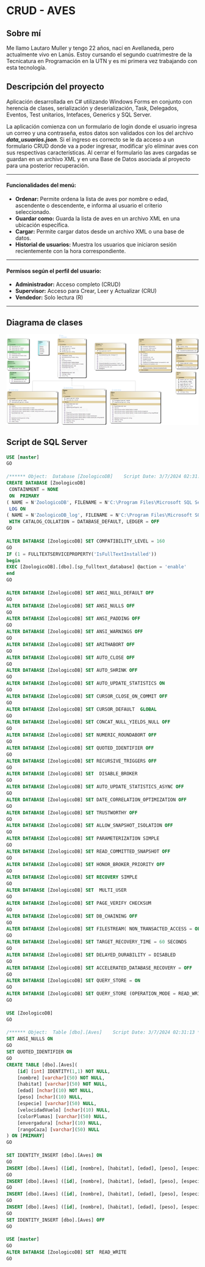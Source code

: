# CRUD - AVES


## Sobre mí

Me llamo Lautaro Muller y tengo 22 años, nací en Avellaneda, pero actualmente vivo en Lanús. Estoy cursando el segundo cuatrimestre de la Tecnicatura en Programación en la UTN y es mi primera vez trabajando con esta tecnología.


## Descripción del proyecto

Aplicación desarrollada en C# utilizando Windows Forms en conjunto con herencia de clases, serialización y deserialización, Task, Delegados, Eventos, Test unitarios, Intefaces, Generics y SQL Server.

La aplicación comienza con un formulario de login donde el usuario ingresa un correo y una contraseña, estos datos son validados con los del archivo ___data_usuarios.json___. Si el ingreso es correcto se le da acceso a un formulario CRUD donde va a poder ingresar, modificar y/o eliminar aves con sus respectivas características. Al cerrar el formulario las aves cargadas se guardan en un archivo XML y en una Base de Datos asociada al proyecto para una posterior recuperación.


****

#### Funcionalidades del menú:
- **Ordenar:** Permite ordena la lista de aves por nombre o edad, ascendente o descendente, e informa al usuario el criterio seleccionado.    
- **Guardar como:** Guarda la lista de aves en un archivo XML en una ubicación específica.     
- **Cargar:** Permite cargar datos desde un archivo XML o una base de datos.     
- **Historial de usuarios:** Muestra los usuarios que iniciaron sesión recientemente con la hora correspondiente.     

****

#### Permisos según el perfil del usuario:
- **Administrador:** Acceso completo (CRUD)     
- **Supervisor:** Acceso para Crear, Leer y Actualizar (CRU)     
- **Vendedor:** Solo lectura (R)     

****

## Diagrama de clases
![Diagrama de Clases](ClassDiagram1.png)



## Script de SQL Server
```sql
USE [master]
GO

/****** Object:  Database [ZoologicoDB]    Script Date: 3/7/2024 02:31:12 ******/
CREATE DATABASE [ZoologicoDB]
 CONTAINMENT = NONE
 ON  PRIMARY 
( NAME = N'ZoologicoDB', FILENAME = N'C:\Program Files\Microsoft SQL Server\MSSQL16.SQLEXPRESS\MSSQL\DATA\ZoologicoDB.mdf' , SIZE = 8192KB , MAXSIZE = UNLIMITED, FILEGROWTH = 65536KB )
 LOG ON 
( NAME = N'ZoologicoDB_log', FILENAME = N'C:\Program Files\Microsoft SQL Server\MSSQL16.SQLEXPRESS\MSSQL\DATA\ZoologicoDB_log.ldf' , SIZE = 8192KB , MAXSIZE = 2048GB , FILEGROWTH = 65536KB )
 WITH CATALOG_COLLATION = DATABASE_DEFAULT, LEDGER = OFF
GO

ALTER DATABASE [ZoologicoDB] SET COMPATIBILITY_LEVEL = 160
GO
IF (1 = FULLTEXTSERVICEPROPERTY('IsFullTextInstalled'))
begin
EXEC [ZoologicoDB].[dbo].[sp_fulltext_database] @action = 'enable'
end
GO

ALTER DATABASE [ZoologicoDB] SET ANSI_NULL_DEFAULT OFF 
GO
ALTER DATABASE [ZoologicoDB] SET ANSI_NULLS OFF 
GO
ALTER DATABASE [ZoologicoDB] SET ANSI_PADDING OFF 
GO
ALTER DATABASE [ZoologicoDB] SET ANSI_WARNINGS OFF 
GO
ALTER DATABASE [ZoologicoDB] SET ARITHABORT OFF 
GO
ALTER DATABASE [ZoologicoDB] SET AUTO_CLOSE OFF 
GO
ALTER DATABASE [ZoologicoDB] SET AUTO_SHRINK OFF 
GO
ALTER DATABASE [ZoologicoDB] SET AUTO_UPDATE_STATISTICS ON 
GO
ALTER DATABASE [ZoologicoDB] SET CURSOR_CLOSE_ON_COMMIT OFF 
GO
ALTER DATABASE [ZoologicoDB] SET CURSOR_DEFAULT  GLOBAL 
GO
ALTER DATABASE [ZoologicoDB] SET CONCAT_NULL_YIELDS_NULL OFF 
GO
ALTER DATABASE [ZoologicoDB] SET NUMERIC_ROUNDABORT OFF 
GO
ALTER DATABASE [ZoologicoDB] SET QUOTED_IDENTIFIER OFF 
GO
ALTER DATABASE [ZoologicoDB] SET RECURSIVE_TRIGGERS OFF 
GO
ALTER DATABASE [ZoologicoDB] SET  DISABLE_BROKER 
GO
ALTER DATABASE [ZoologicoDB] SET AUTO_UPDATE_STATISTICS_ASYNC OFF 
GO
ALTER DATABASE [ZoologicoDB] SET DATE_CORRELATION_OPTIMIZATION OFF 
GO
ALTER DATABASE [ZoologicoDB] SET TRUSTWORTHY OFF 
GO
ALTER DATABASE [ZoologicoDB] SET ALLOW_SNAPSHOT_ISOLATION OFF 
GO
ALTER DATABASE [ZoologicoDB] SET PARAMETERIZATION SIMPLE 
GO
ALTER DATABASE [ZoologicoDB] SET READ_COMMITTED_SNAPSHOT OFF 
GO
ALTER DATABASE [ZoologicoDB] SET HONOR_BROKER_PRIORITY OFF 
GO
ALTER DATABASE [ZoologicoDB] SET RECOVERY SIMPLE 
GO
ALTER DATABASE [ZoologicoDB] SET  MULTI_USER 
GO
ALTER DATABASE [ZoologicoDB] SET PAGE_VERIFY CHECKSUM  
GO
ALTER DATABASE [ZoologicoDB] SET DB_CHAINING OFF 
GO
ALTER DATABASE [ZoologicoDB] SET FILESTREAM( NON_TRANSACTED_ACCESS = OFF ) 
GO
ALTER DATABASE [ZoologicoDB] SET TARGET_RECOVERY_TIME = 60 SECONDS 
GO
ALTER DATABASE [ZoologicoDB] SET DELAYED_DURABILITY = DISABLED 
GO
ALTER DATABASE [ZoologicoDB] SET ACCELERATED_DATABASE_RECOVERY = OFF  
GO
ALTER DATABASE [ZoologicoDB] SET QUERY_STORE = ON
GO
ALTER DATABASE [ZoologicoDB] SET QUERY_STORE (OPERATION_MODE = READ_WRITE, CLEANUP_POLICY = (STALE_QUERY_THRESHOLD_DAYS = 30), DATA_FLUSH_INTERVAL_SECONDS = 900, INTERVAL_LENGTH_MINUTES = 60, MAX_STORAGE_SIZE_MB = 1000, QUERY_CAPTURE_MODE = AUTO, SIZE_BASED_CLEANUP_MODE = AUTO, MAX_PLANS_PER_QUERY = 200, WAIT_STATS_CAPTURE_MODE = ON)
GO

USE [ZoologicoDB]
GO

/****** Object:  Table [dbo].[Aves]    Script Date: 3/7/2024 02:31:13 ******/
SET ANSI_NULLS ON
GO
SET QUOTED_IDENTIFIER ON
GO
CREATE TABLE [dbo].[Aves](
	[id] [int] IDENTITY(1,1) NOT NULL,
	[nombre] [varchar](50) NOT NULL,
	[habitat] [varchar](50) NOT NULL,
	[edad] [nchar](10) NOT NULL,
	[peso] [nchar](10) NULL,
	[especie] [varchar](50) NULL,
	[velocidadVuelo] [nchar](10) NULL,
	[colorPlumas] [varchar](50) NULL,
	[envergadura] [nchar](10) NULL,
	[rangoCaza] [varchar](50) NULL
) ON [PRIMARY]
GO

SET IDENTITY_INSERT [dbo].[Aves] ON 
GO
INSERT [dbo].[Aves] ([id], [nombre], [habitat], [edad], [peso], [especie], [velocidadVuelo], [colorPlumas], [envergadura], [rangoCaza]) VALUES (59, N'Tomas', N'2', N'4         ', NULL, NULL, NULL, NULL, N'3         ', N'Amplio')
GO
INSERT [dbo].[Aves] ([id], [nombre], [habitat], [edad], [peso], [especie], [velocidadVuelo], [colorPlumas], [envergadura], [rangoCaza]) VALUES (56, N'Martin', N'4', N'1         ', NULL, NULL, N'30        ', N'Verde', NULL, NULL)
GO
INSERT [dbo].[Aves] ([id], [nombre], [habitat], [edad], [peso], [especie], [velocidadVuelo], [colorPlumas], [envergadura], [rangoCaza]) VALUES (57, N'Jose', N'2', N'4         ', NULL, NULL, NULL, NULL, N'2         ', N'Amplio')
GO
INSERT [dbo].[Aves] ([id], [nombre], [habitat], [edad], [peso], [especie], [velocidadVuelo], [colorPlumas], [envergadura], [rangoCaza]) VALUES (58, N'Fito', N'3', N'3         ', N'4         ', N'Magallanes', NULL, NULL, NULL, NULL)
GO
SET IDENTITY_INSERT [dbo].[Aves] OFF
GO

USE [master]
GO
ALTER DATABASE [ZoologicoDB] SET  READ_WRITE 
GO
```
